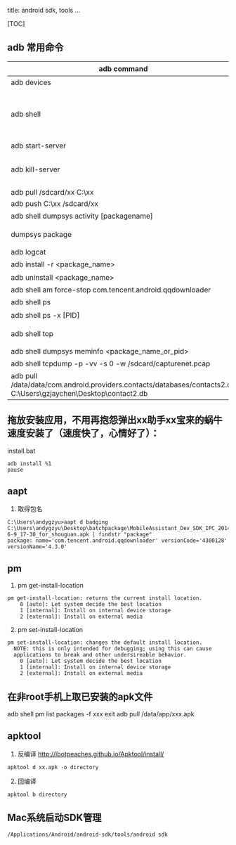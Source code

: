 title: android sdk, tools ...

[TOC]

## adb 常用命令
                              
| adb command                   | 说明                                              |
| ----------------------------- | ------------------------------------------------- |
| adb devices                   | 列出所有android设备 |
| adb shell                     | 多设备时，使用-s参数指定设备，比如: adb -s 04bef3bb0044becd shell |
| adb start-server              | 启动adb服务 |
| adb kill-server               | 关闭adb服务， adb shell 连接不上时可以尝试这个命令                    |
| adb pull /sdcard/xx C:\xx     ||
| adb push C:\xx /sdcard/xx     ||
| adb shell dumpsys activity [packagename] | 查看活动页面 | 
| dumpsys package | 查看所有安装的包信息 |
| adb logcat | |
| adb install -r <package_name>| 更新安装 |
| adb uninstall <package_name>| 卸载 |
| adb shell am force-stop com.tencent.android.qqdownloader||
| adb shell ps | 查看进程列表 |
| adb shell ps -x [PID] | 查看指定进程状态 |
| adb shell top | 查看内存（VSS RSS）和CPU使用情况 |
| adb shell dumpsys meminfo <package_name_or_pid> | | 
| adb shell tcpdump -p -vv -s 0 -w /sdcard/capturenet.pcap | tcpdump包 |
|adb pull /data/data/com.android.providers.contacts/databases/contacts2.db C:\Users\gzjaychen\Desktop\contact2.db| 获取联系人db |

## 拖放安装应用，不用再抱怨弹出xx助手xx宝来的蜗牛速度安装了（速度快了，心情好了）：
install.bat
```
adb install %1
pause
```

## aapt
1. 取得包名
```
C:\Users\andygzyu>aapt d badging C:\Users\andygzyu\Desktop\batchpackage\MobileAssistant_Dev_SDK_IPC_2014-6-9_17-30_for_shouguan.apk | findstr "package"
package: name='com.tencent.android.qqdownloader' versionCode='4300128' versionName='4.3.0'
```

## pm
1. pm get-install-location

```
pm get-install-location: returns the current install location.
    0 [auto]: Let system decide the best location
    1 [internal]: Install on internal device storage
    2 [external]: Install on external media
```
2. pm set-install-location

```
pm set-install-location: changes the default install location.
  NOTE: this is only intended for debugging; using this can cause
  applications to break and other undersireable behavior.
    0 [auto]: Let system decide the best location
    1 [internal]: Install on internal device storage
    2 [external]: Install on external media
```

## 在非root手机上取已安装的apk文件
adb shell
pm list packages -f xxx
exit
adb pull /data/app/xxx.apk

## apktool
1. 反编译
http://ibotpeaches.github.io/Apktool/install/
```
apktool d xx.apk -o directory
```
2. 回编译
```
apktool b directory
```

##  Mac系统启动SDK管理
`/Applications/Android/android-sdk/tools/android sdk`




